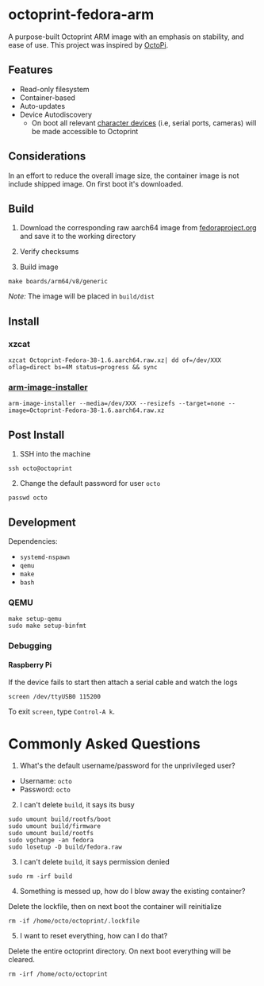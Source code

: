# octoprint-fedora-arm

A purpose-built Octoprint ARM image with an emphasis on stability, and ease of use. This project was inspired by [OctoPi](https://github.com/guysoft/OctoPi).

## Features

- Read-only filesystem
- Container-based
- Auto-updates
- Device Autodiscovery
  - On boot all relevant [character devices](https://en.wikipedia.org/wiki/Device_file) (i.e, serial ports, cameras) will be made accessible to Octoprint

## Considerations

In an effort to reduce the overall image size, the container image is not include shipped image. On first boot it's downloaded.

## Build

1. Download the corresponding raw aarch64 image from [fedoraproject.org](https://fedoraproject.org/server/download/) and save it to the working directory

2. Verify checksums

3. Build image

```
make boards/arm64/v8/generic
```

*Note:* The image will be placed in `build/dist`

## Install

### xzcat
```
xzcat Octoprint-Fedora-38-1.6.aarch64.raw.xz| dd of=/dev/XXX oflag=direct bs=4M status=progress && sync
```

### [arm-image-installer](https://packages.fedoraproject.org/pkgs/arm-image-installer/arm-image-installer/)
```
arm-image-installer --media=/dev/XXX --resizefs --target=none --image=Octoprint-Fedora-38-1.6.aarch64.raw.xz
```

## Post Install

1. SSH into the machine

```
ssh octo@octoprint
```

2. Change the default password for user `octo`

```
passwd octo
```

## Development

Dependencies:

- `systemd-nspawn`
- `qemu`
- `make`
- `bash`

### QEMU

```
make setup-qemu
sudo make setup-binfmt
```

### Debugging

#### Raspberry Pi

If the device fails to start then attach a serial cable and watch the logs

```
screen /dev/ttyUSB0 115200
```

To exit `screen`, type `Control-A k`.

# Commonly Asked Questions

1. What's the default username/password for the unprivileged user?

- Username: `octo`
- Password: `octo`

2. I can't delete `build`, it says its busy

```
sudo umount build/rootfs/boot
sudo umount build/firmware
sudo umount build/rootfs
sudo vgchange -an fedora
sudo losetup -D build/fedora.raw
```

3. I can't delete `build`, it says permission denied

```
sudo rm -irf build
```

4. Something is messed up, how do I blow away the existing container?

Delete the lockfile, then on next boot the container will reinitialize

```
rm -if /home/octo/octoprint/.lockfile
```

5. I want to reset everything, how can I do that?


Delete the entire octoprint directory. On next boot everything will be cleared.

```
rm -irf /home/octo/octoprint
```
